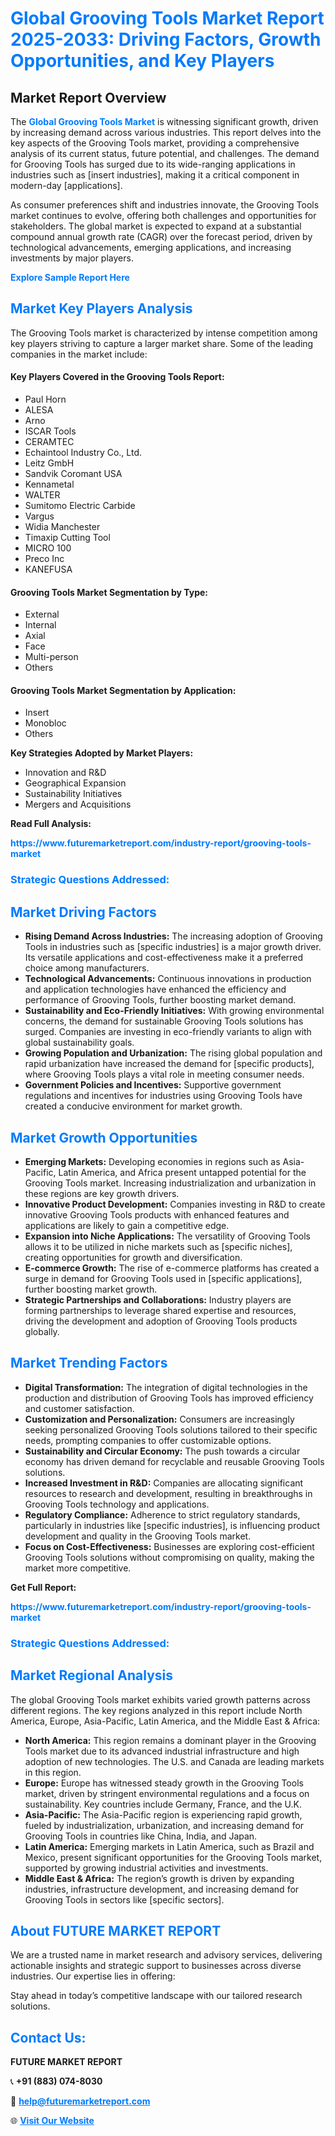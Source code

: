 <h1 style="color: #007BFF;">Global Grooving Tools Market Report 2025-2033: Driving Factors, Growth Opportunities, and Key Players</h1>

<section id="overview">
<h2>Market Report Overview</h2>
<p>The <a href="https://www.futuremarketreport.com/industry-report/grooving-tools-market" style="color: #007BFF; text-decoration: none;"><strong>Global Grooving Tools Market</strong></a> is witnessing significant growth, driven by increasing demand across various industries. This report delves into the key aspects of the Grooving Tools market, providing a comprehensive analysis of its current status, future potential, and challenges. The demand for Grooving Tools has surged due to its wide-ranging applications in industries such as [insert industries], making it a critical component in modern-day [applications].</p>
<p>As consumer preferences shift and industries innovate, the Grooving Tools market continues to evolve, offering both challenges and opportunities for stakeholders. The global market is expected to expand at a substantial compound annual growth rate (CAGR) over the forecast period, driven by technological advancements, emerging applications, and increasing investments by major players.</p>
</section>

<section id="overview">
<p><a href="https://www.futuremarketreport.com/request-sample/reportId=108293" style="color: #007BFF; text-decoration: none;"><strong>Explore Sample Report Here</strong></a></p>
</section>

<section id="key-players">
<h2 style="color: #007BFF;">Market Key Players Analysis</h2>
<p>The Grooving Tools market is characterized by intense competition among key players striving to capture a larger market share. Some of the leading companies in the market include:</p>
<h4>Key Players Covered in the Grooving Tools Report:</h4>
<ul><li>Paul Horn</li><li>ALESA</li><li>Arno</li><li>ISCAR Tools</li><li>CERAMTEC</li><li>Echaintool Industry Co., Ltd.</li><li>Leitz GmbH</li><li>Sandvik Coromant USA</li><li>Kennametal</li><li>WALTER</li><li>Sumitomo Electric Carbide</li><li>Vargus</li><li>Widia Manchester</li><li>Timaxip Cutting Tool</li><li>MICRO 100</li><li>Preco Inc</li><li>KANEFUSA</li></ul>
<h4>Grooving Tools Market Segmentation by Type:</h4>
<ul><li>External</li><li>Internal</li><li>Axial</li><li>Face</li><li>Multi-person</li><li>Others</li></ul>

<h4>Grooving Tools Market Segmentation by Application:</h4>
<ul><li>Insert</li><li>Monobloc</li><li>Others</li></ul>
<p><strong>Key Strategies Adopted by Market Players:</strong></p>
<ul>
<li>Innovation and R&D</li>
<li>Geographical Expansion</li>
<li>Sustainability Initiatives</li>
<li>Mergers and Acquisitions</li>
</ul>
</section>

<section>
<p><strong>Read Full Analysis: </strong></p><a href="https://www.futuremarketreport.com/industry-report/grooving-tools-market" style="color: #007BFF; text-decoration: none;"><strong>https://www.futuremarketreport.com/industry-report/grooving-tools-market</strong></a>
<h3 style="color: #007BFF;">Strategic Questions Addressed:</h3>
</section>

<section id="driving-factors">
<h2 style="color: #007BFF;">Market Driving Factors</h2>
<ul>
<li><strong>Rising Demand Across Industries:</strong> The increasing adoption of Grooving Tools in industries such as [specific industries] is a major growth driver. Its versatile applications and cost-effectiveness make it a preferred choice among manufacturers.</li>
<li><strong>Technological Advancements:</strong> Continuous innovations in production and application technologies have enhanced the efficiency and performance of Grooving Tools, further boosting market demand.</li>
<li><strong>Sustainability and Eco-Friendly Initiatives:</strong> With growing environmental concerns, the demand for sustainable Grooving Tools solutions has surged. Companies are investing in eco-friendly variants to align with global sustainability goals.</li>
<li><strong>Growing Population and Urbanization:</strong> The rising global population and rapid urbanization have increased the demand for [specific products], where Grooving Tools plays a vital role in meeting consumer needs.</li>
<li><strong>Government Policies and Incentives:</strong> Supportive government regulations and incentives for industries using Grooving Tools have created a conducive environment for market growth.</li>
</ul>
</section>

<section id="growth-opportunities">
<h2 style="color: #007BFF;">Market Growth Opportunities</h2>
<ul>
<li><strong>Emerging Markets:</strong> Developing economies in regions such as Asia-Pacific, Latin America, and Africa present untapped potential for the Grooving Tools market. Increasing industrialization and urbanization in these regions are key growth drivers.</li>
<li><strong>Innovative Product Development:</strong> Companies investing in R&D to create innovative Grooving Tools products with enhanced features and applications are likely to gain a competitive edge.</li>
<li><strong>Expansion into Niche Applications:</strong> The versatility of Grooving Tools allows it to be utilized in niche markets such as [specific niches], creating opportunities for growth and diversification.</li>
<li><strong>E-commerce Growth:</strong> The rise of e-commerce platforms has created a surge in demand for Grooving Tools used in [specific applications], further boosting market growth.</li>
<li><strong>Strategic Partnerships and Collaborations:</strong> Industry players are forming partnerships to leverage shared expertise and resources, driving the development and adoption of Grooving Tools products globally.</li>
</ul>
</section>

<section id="trending-factors">
<h2 style="color: #007BFF;">Market Trending Factors</h2>
<ul>
<li><strong>Digital Transformation:</strong> The integration of digital technologies in the production and distribution of Grooving Tools has improved efficiency and customer satisfaction.</li>
<li><strong>Customization and Personalization:</strong> Consumers are increasingly seeking personalized Grooving Tools solutions tailored to their specific needs, prompting companies to offer customizable options.</li>
<li><strong>Sustainability and Circular Economy:</strong> The push towards a circular economy has driven demand for recyclable and reusable Grooving Tools solutions.</li>
<li><strong>Increased Investment in R&D:</strong> Companies are allocating significant resources to research and development, resulting in breakthroughs in Grooving Tools technology and applications.</li>
<li><strong>Regulatory Compliance:</strong> Adherence to strict regulatory standards, particularly in industries like [specific industries], is influencing product development and quality in the Grooving Tools market.</li>
<li><strong>Focus on Cost-Effectiveness:</strong> Businesses are exploring cost-efficient Grooving Tools solutions without compromising on quality, making the market more competitive.</li>
</ul>
</section>

<section>
<p><strong>Get Full Report: </strong></p><a href="https://www.futuremarketreport.com/industry-report/grooving-tools-market" style="color: #007BFF; text-decoration: none;"><strong>https://www.futuremarketreport.com/industry-report/grooving-tools-market</strong></a>
<h3 style="color: #007BFF;">Strategic Questions Addressed:</h3>
</section>


<section id="regional-analysis">
<h2 style="color: #007BFF;">Market Regional Analysis</h2>
<p>The global Grooving Tools market exhibits varied growth patterns across different regions. The key regions analyzed in this report include North America, Europe, Asia-Pacific, Latin America, and the Middle East & Africa:</p>
<ul>
<li><strong>North America:</strong> This region remains a dominant player in the Grooving Tools market due to its advanced industrial infrastructure and high adoption of new technologies. The U.S. and Canada are leading markets in this region.</li>
<li><strong>Europe:</strong> Europe has witnessed steady growth in the Grooving Tools market, driven by stringent environmental regulations and a focus on sustainability. Key countries include Germany, France, and the U.K.</li>
<li><strong>Asia-Pacific:</strong> The Asia-Pacific region is experiencing rapid growth, fueled by industrialization, urbanization, and increasing demand for Grooving Tools in countries like China, India, and Japan.</li>
<li><strong>Latin America:</strong> Emerging markets in Latin America, such as Brazil and Mexico, present significant opportunities for the Grooving Tools market, supported by growing industrial activities and investments.</li>
<li><strong>Middle East & Africa:</strong> The region’s growth is driven by expanding industries, infrastructure development, and increasing demand for Grooving Tools in sectors like [specific sectors].</li>
</ul>
</section>

<footer>
<h2 style="color: #007BFF;">About FUTURE MARKET REPORT</h2>
<p>We are a trusted name in market research and advisory services, delivering actionable insights and strategic support to businesses across diverse industries. Our expertise lies in offering:</p>

<p>Stay ahead in today’s competitive landscape with our tailored research solutions.</p>

<h2 style="color: #007BFF;">Contact Us:</h2>
<p><strong>FUTURE MARKET REPORT</strong></p>
<p>📞 <strong>+91 (883) 074-8030</strong></p>
<p>📧 <strong><a href="mailto:help@futuremarketreport.com" style="color: #007BFF;">help@futuremarketreport.com</a></strong></p>
<p>🌐 <strong><a href="https://www.futuremarketreport.com/" style="color: #007BFF;">Visit Our Website</a></strong></p>
</footer>